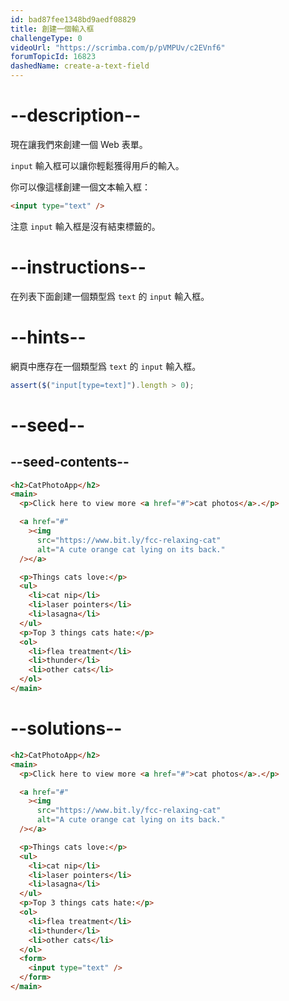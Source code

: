 ```yaml
---
id: bad87fee1348bd9aedf08829
title: 創建一個輸入框
challengeType: 0
videoUrl: "https://scrimba.com/p/pVMPUv/c2EVnf6"
forumTopicId: 16823
dashedName: create-a-text-field
---
```


# --description--

現在讓我們來創建一個 Web 表單。

`input` 輸入框可以讓你輕鬆獲得用戶的輸入。

你可以像這樣創建一個文本輸入框：

```html
<input type="text" />
```

注意 `input` 輸入框是沒有結束標籤的。

# --instructions--

在列表下面創建一個類型爲 `text` 的 `input` 輸入框。

# --hints--

網頁中應存在一個類型爲 `text` 的 `input` 輸入框。

```js
assert($("input[type=text]").length > 0);
```

# --seed--

## --seed-contents--

```html
<h2>CatPhotoApp</h2>
<main>
  <p>Click here to view more <a href="#">cat photos</a>.</p>

  <a href="#"
    ><img
      src="https://www.bit.ly/fcc-relaxing-cat"
      alt="A cute orange cat lying on its back."
  /></a>

  <p>Things cats love:</p>
  <ul>
    <li>cat nip</li>
    <li>laser pointers</li>
    <li>lasagna</li>
  </ul>
  <p>Top 3 things cats hate:</p>
  <ol>
    <li>flea treatment</li>
    <li>thunder</li>
    <li>other cats</li>
  </ol>
</main>
```

# --solutions--

```html
<h2>CatPhotoApp</h2>
<main>
  <p>Click here to view more <a href="#">cat photos</a>.</p>

  <a href="#"
    ><img
      src="https://www.bit.ly/fcc-relaxing-cat"
      alt="A cute orange cat lying on its back."
  /></a>

  <p>Things cats love:</p>
  <ul>
    <li>cat nip</li>
    <li>laser pointers</li>
    <li>lasagna</li>
  </ul>
  <p>Top 3 things cats hate:</p>
  <ol>
    <li>flea treatment</li>
    <li>thunder</li>
    <li>other cats</li>
  </ol>
  <form>
    <input type="text" />
  </form>
</main>
```

